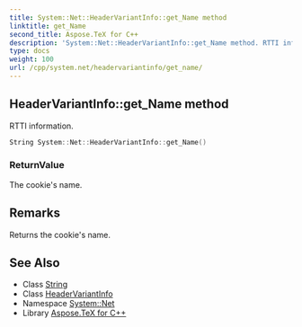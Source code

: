 ```yaml
---
title: System::Net::HeaderVariantInfo::get_Name method
linktitle: get_Name
second_title: Aspose.TeX for C++
description: 'System::Net::HeaderVariantInfo::get_Name method. RTTI information in C++.'
type: docs
weight: 100
url: /cpp/system.net/headervariantinfo/get_name/
---
```

## HeaderVariantInfo::get_Name method


RTTI information.

```cpp
String System::Net::HeaderVariantInfo::get_Name()
```


### ReturnValue

The cookie's name.
## Remarks


Returns the cookie's name. 
## See Also

* Class [String](../../../system/string/)
* Class [HeaderVariantInfo](../)
* Namespace [System::Net](../../)
* Library [Aspose.TeX for C++](../../../)
